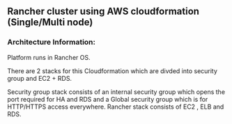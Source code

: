 ## Rancher cluster using AWS cloudformation (Single/Multi node)

### Architecture Information:

Platform runs in Rancher OS.

There are  2 stacks for this Cloudformation which are divded into security group and EC2 + RDS.

Security group stack consists of an internal security group which opens the port required for HA and RDS and a Global security group which is for HTTP/HTTPS access everywhere.
Rancher stack consists of EC2 , ELB and RDS.
